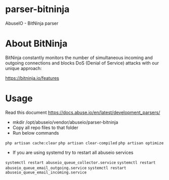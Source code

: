 # parser-bitninja
AbuseIO - BitNinja parser

# About BitNinja
BitNinja constantly monitors the number of simultaneous incoming and outgoing connections and blocks DoS (Denial of Service) attacks with our unique approach:

https://bitninja.io/features

# Usage

Read this document https://docs.abuse.io/en/latest/development_parsers/

- mkdir /opt/abuseio/vendor/abuseio/parser-bitninja
- Copy all repo files to that folder
- Run below commands

`php artisan cache:clear`
`php artisan clear-compiled`
`php artisan optimize`

- If you are using systemd try to restart all abuseio services

`systemctl restart abuseio_queue_collector.service`
`systemctl restart abuseio_queue_email_outgoing.service`
`systemctl restart abuseio_queue_email_incoming.service`
